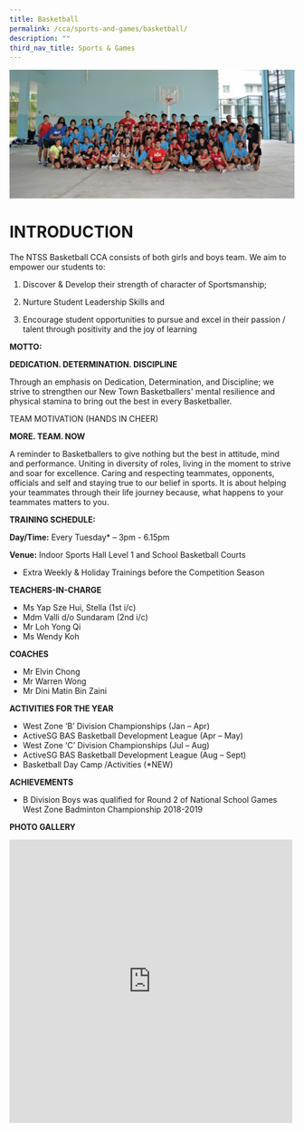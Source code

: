 ```yaml
---
title: Basketball
permalink: /cca/sports-and-games/basketball/
description: ""
third_nav_title: Sports & Games
---
```

![](/images/Main-1.jpg)

# INTRODUCTION

The NTSS Basketball CCA consists of both girls and boys team. We aim to empower our students to:

1) Discover &amp; Develop their strength of character of Sportsmanship;

2) Nurture Student Leadership Skills and

3) Encourage student opportunities to pursue and excel in their passion / talent through positivity and the joy of learning 

**MOTTO:**

**DEDICATION. DETERMINATION. DISCIPLINE**

Through an emphasis on Dedication, Determination, and Discipline; we strive to strengthen our New Town Basketballers' mental resilience and physical stamina to bring out the best in every Basketballer.


TEAM MOTIVATION (HANDS IN CHEER)

**MORE. TEAM. NOW**


A reminder to Basketballers to give nothing but the best in attitude, mind and performance. Uniting in diversity of roles, living in the moment to strive and soar for excellence. Caring and respecting teammates, opponents, officials and self and staying true to our belief in sports. It is about helping your teammates through their life journey because, what happens to your teammates matters to you.


**TRAINING SCHEDULE:**

**Day/Time:** Every Tuesday* – 3pm - 6.15pm

**Venue:** Indoor Sports Hall Level 1 and School Basketball Courts 


* Extra Weekly &amp; Holiday Trainings before the Competition Season



**TEACHERS-IN-CHARGE**

* Ms Yap Sze Hui, Stella (1st i/c)
* Mdm Valli d/o Sundaram (2nd i/c)
* Mr Loh Yong Qi
* Ms Wendy Koh

**COACHES**

* Mr Elvin Chong
* Mr Warren Wong
* Mr Dini Matin Bin Zaini

**ACTIVITIES FOR THE YEAR**

* West Zone ‘B’ Division Championships (Jan – Apr)
* ActiveSG BAS Basketball Development League (Apr – May)
* West Zone ‘C’ Division Championships (Jul – Aug)
* ActiveSG BAS Basketball Development League (Aug – Sept)
* Basketball Day Camp /Activities (*NEW)

**ACHIEVEMENTS**

* B Division Boys was qualified for Round 2 of National School Games West Zone Badminton Championship 2018-2019

**PHOTO GALLERY**

<iframe allowfullscreen="true" height="500" width="500" frameborder="0" src="https://docs.google.com/presentation/d/e/2PACX-1vRv-bVefhel0L9bYra8lnteXAdcC5FXL6X9YdOhV7KlPxlXMb9Z7Vt19xy97G2LhmFoii_pfS0cAUlp/embed?start=true&amp;loop=true&amp;delayms=3000"></iframe>